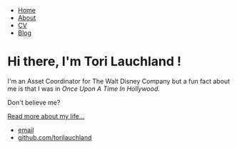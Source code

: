 <!DOCTYPE html>
<html>
	<head>
		<title> Tori Lauchland, Asset Coordinator for The Walt Disney Company </title>
	</head>
	<body>
		<nav>
    		<ul>
        		<li><a href="/">Home</a></li>
	        	<li><a href="/about">About</a></li>
        		<li><a href="/cv">CV</a></li>
        		<li><a href="/blog">Blog</a></li>
    		</ul>
		</nav>
		<div class="container">
    		<div class="blurb">
        		<h1>Hi there, I'm Tori Lauchland !</h1>
				<p>I'm an Asset Coordinator for The Walt Disney Company but a fun fact about me is that I was in <em> Once Upon A Time In Hollywood. </em> <p> Don't believe me? </p> <a href="/about"> Read more about my life... </a></p>
    		</div><!-- /.blurb -->
		</div><!-- /.container -->
		<footer>
    		<ul>
        		<li><a href="mailto:torilauchland@gmail.com">email</a></li>
        		<li><a href="https://github.com/torilauchland">github.com/torilauchland</a></li>
			</ul>
		</footer>
	</body>
</html>
